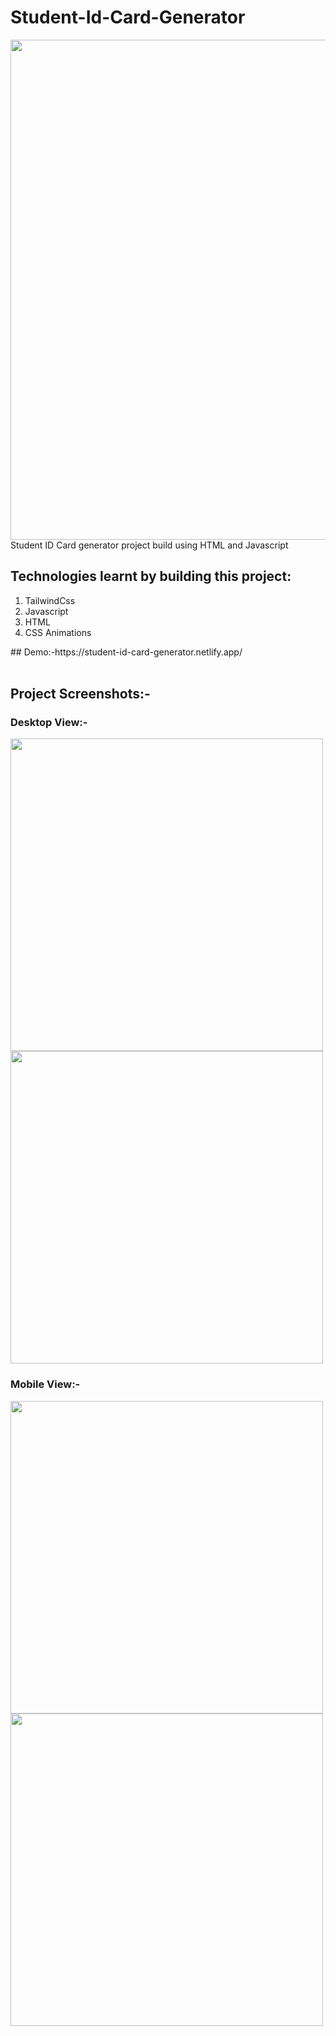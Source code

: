 # Student-Id-Card-Generator
<img src="https://socialify.git.ci/Sumitkmr13/student-id-card-generator/image?font=Inter&language=1&owner=1&pattern=Circuit%20Board&stargazers=1&theme=Dark" width="800px">
Student ID Card generator project build using HTML and Javascript

<h2>Technologies learnt by building this project:</h2>
<ol>
  <li>TailwindCss</li>

 <li>Javascript</li>

  <li>HTML</li>
 
  <li>CSS Animations</li>
  </ol>
## Demo:-https://student-id-card-generator.netlify.app/
<br></br>
<h2>Project Screenshots:-</h2>
<h3>Desktop View:-</h3>
<div><span><img src="https://res.cloudinary.com/dhfpcwwq0/image/upload/v1627650508/project/Screenshot_23_cqcvnm.png" width="500px"></span>
     <span><img src="https://res.cloudinary.com/dhfpcwwq0/image/upload/v1627650508/project/Screenshot_24_uz7mwo.png" width="500px"></span>
</div>
  
<h3>Mobile View:-</h3>
<div><span><img src="https://res.cloudinary.com/dhfpcwwq0/image/upload/v1627650508/project/Screenshot_25_tgitwi.png" height="500px"></span>
  <span><img src="https://res.cloudinary.com/dhfpcwwq0/image/upload/v1627650508/project/Screenshot_26_k6uxbw.png" height="500px"></span></div>

